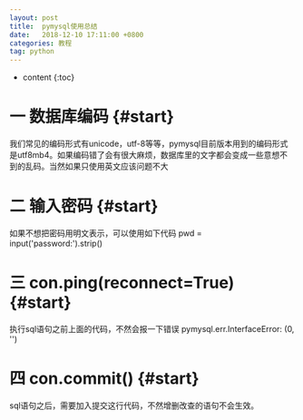 ```yaml
---
layout: post
title:  pymysql使用总结 
date:   2018-12-10 17:11:00 +0800
categories: 教程
tag: python
---
```


* content
{:toc}


一 数据库编码  {#start}
===================================
我们常见的编码形式有unicode，utf-8等等，pymysql目前版本用到的编码形式是utf8mb4。如果编码错了会有很大麻烦，数据库里的文字都会变成一些意想不到的乱码。当然如果只使用英文应该问题不大

二 输入密码  {#start}
===================================
如果不想把密码用明文表示，可以使用如下代码
pwd = input('password:').strip()

三 con.ping(reconnect=True)  {#start}
===================================
执行sql语句之前上面的代码，不然会报一下错误
pymysql.err.InterfaceError: (0, '')

四 con.commit()            {#start}
===================================
sql语句之后，需要加入提交这行代码，不然增删改查的语句不会生效。